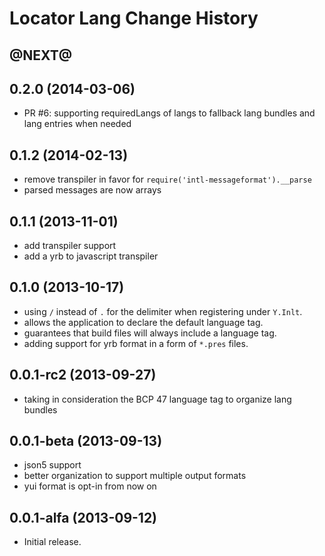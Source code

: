 Locator Lang Change History
===========================

@NEXT@
------------------

0.2.0 (2014-03-06)
------------------

* PR #6: supporting requiredLangs of langs to fallback lang bundles and lang entries when needed

0.1.2 (2014-02-13)
------------------

* remove transpiler in favor for `require('intl-messageformat').__parse`
* parsed messages are now arrays

0.1.1 (2013-11-01)
------------------

* add transpiler support
* add a yrb to javascript transpiler


0.1.0 (2013-10-17)
------------------

* using `/` instead of `.` for the delimiter when registering under `Y.Inlt`.
* allows the application to declare the default language tag.
* guarantees that build files will always include a language tag.
* adding support for yrb format in a form of `*.pres` files.


0.0.1-rc2 (2013-09-27)
------------------

* taking in consideration the BCP 47 language tag to organize lang bundles


0.0.1-beta (2013-09-13)
------------------

* json5 support
* better organization to support multiple output formats
* yui format is opt-in from now on


0.0.1-alfa (2013-09-12)
------------------

* Initial release.
